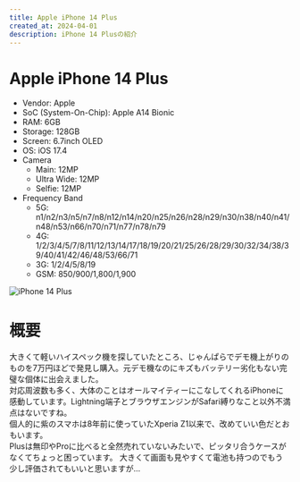 ```yaml
---
title: Apple iPhone 14 Plus
created_at: 2024-04-01
description: iPhone 14 Plusの紹介
---
```


# Apple iPhone 14 Plus
- Vendor: Apple
- SoC (System-On-Chip): Apple A14 Bionic
- RAM: 6GB
- Storage: 128GB
- Screen: 6.7inch OLED
- OS: iOS 17.4
- Camera
  - Main: 12MP
  - Ultra Wide: 12MP
  - Selfie: 12MP
- Frequency Band
  - 5G: n1/n2/n3/n5/n7/n8/n12/n14/n20/n25/n26/n28/n29/n30/n38/n40/n41/n48/n53/n66/n70/n71/n77/n78/n79
  - 4G: 1/2/3/4/5/7/8/11/12/13/14/17/18/19/20/21/25/26/28/29/30/32/34/38/39/40/41/42/46/48/53/66/71
  - 3G: 1/2/4/5/8/19
  - GSM: 850/900/1,800/1,900 <br>
  
![iPhone 14 Plus](https://minio.zuiho.moe/media_attachments/files/112/111/005/790/344/823/original/6d359cefc6ea03b2.jpg)

# 概要
大きくて軽いハイスペック機を探していたところ、じゃんぱらでデモ機上がりのものを7万円ほどで発見し購入。元デモ機なのにキズもバッテリー劣化もない完璧な個体に出会えました。<br>
対応周波数も多く、大体のことはオールマイティーにこなしてくれるiPhoneに感動しています。Lightning端子とブラウザエンジンがSafari縛りなこと以外不満点はないですね。<br>
個人的に紫のスマホは8年前に使っていたXperia Z1以来で、改めていい色だとおもいます。<br>
Plusは無印やProに比べると全然売れていないみたいで、ピッタリ合うケースがなくてちょっと困っています。 大きくて画面も見やすくて電池も持つのでもう少し評価されてもいいと思いますが…